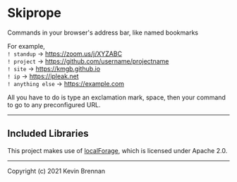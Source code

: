 # Skiprope
Commands in your browser's address bar, like named bookmarks

For example,  
`! standup` → https://zoom.us/j/XYZABC  
`! project` → https://github.com/username/projectname  
`! site` → https://kmgb.github.io  
`! ip` → https://ipleak.net  
`! anything else` → https://example.com

All you have to do is type an exclamation mark, space, then your command to go to any preconfigured URL.  


---


## Included Libraries
This project makes use of [localForage](https://github.com/localForage/localForage), which is licensed under Apache 2.0.  

---
Copyright (c) 2021 Kevin Brennan